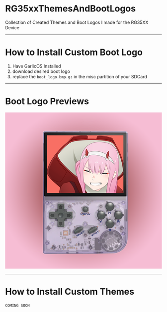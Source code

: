 # RG35xxThemesAndBootLogos
Collection of Created Themes and Boot Logos I made for the RG35XX Device


-----


# How to Install Custom Boot Logo

1. Have GarlicOS Installed
1. download desired boot logo
1. replace the `boot_logo.bmp.gz` in the misc partition of your SDCard

-----

# Boot Logo Previews
![Zero Two Example](https://github.com/highfiveghost/RG35xxThemesAndBootLogos/blob/main/BootLogosOnly/ZeroTwo/ZeroTwoBootLogoDemo.png)

-----

# How to Install Custom Themes

```
COMING SOON
```
